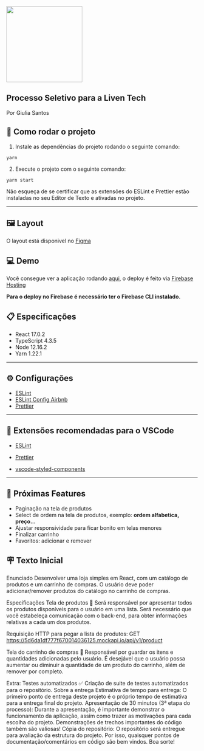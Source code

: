 <img src="https://firebasestorage.googleapis.com/v0/b/ph-photogram.appspot.com/o/logo.png?alt=media&token=d16c2081-3000-473d-bccc-96fb0e3c8a70" width="200px"/>

## Processo Seletivo para a Liven Tech

Por Giulia Santos

## 🔧 Como rodar o projeto

1.  Instale as dependências do projeto rodando o seguinte comando:

`yarn`

2.  Execute o projeto com o seguinte comando:

`yarn start`

Não esqueça de se certificar que as extensões do ESLint e Prettier estão instaladas no seu Editor de Texto e ativadas no projeto.

<hr />

## 🖼️ Layout
O layout está disponivel no [Figma](https://www.figma.com/file/BB6VIGXyLyHCozjjDtRKEm/Untitled?node-id=3%3A2)

## 💻 Demo
Você consegue ver a aplicação rodando [aqui](https://ph-photogram.web.app/), o deploy é feito via [Firebase Hosting](https://firebase.google.com/docs/hosting?hl=pt-br)

__Para o deploy no Firebase é necessário ter o Firebase CLI instalado.__

## 📋 Especificações

- React 17.0.2
- TypeScript 4.3.5
- Node 12.16.2
- Yarn 1.22.1

<hr />

## ⚙️ Configurações

- [ESLint](https://eslint.org/)
- [ESLint Config Airbnb](https://github.com/airbnb/javascript)
- [Prettier](https://prettier.io/)

<hr />

## 📝︎ Extensões recomendadas para o VSCode

- [ESLint](https://marketplace.visualstudio.com/items?itemName=dbaeumer.vscode-eslint)

- [Prettier](https://marketplace.visualstudio.com/items?itemName=esbenp.prettier-vscode)

- [vscode-styled-components](https://marketplace.visualstudio.com/items?itemName=jpoissonnier.vscode-styled-components)

<hr />

## 📝 Próximas Features 
- Paginação na tela de produtos
- Select de ordem na tela de produtos, exemplo: __ordem alfabetica, preço...__
- Ajustar responsividade para ficar bonito em telas menores
- Finalizar carrinho
- Favoritos: adicionar e remover

## 🪧 Texto Inicial

Enunciado
Desenvolver uma loja simples em React, com um catálogo de produtos e um carrinho de compras. O usuário deve poder adicionar/remover produtos do catálogo no carrinho de compras.

Especificações
Tela de produtos 🎁
Será responsável por apresentar todos os produtos disponíveis para o usuário em uma lista. Será necessário que você estabeleça comunicação com o back-end, para obter informações relativas a cada um dos produtos.

Requisição HTTP para pegar a lista de produtos: GET https://5d6da1df777f670014036125.mockapi.io/api/v1/product

Tela do carrinho de compras 🛒
Responsável por guardar os itens e quantidades adicionadas pelo usuário. É desejável que o usuário possa aumentar ou diminuir a quantidade de um produto do carrinho, além de remover por completo.

Extra: Testes automatizados ✅
Criação de suite de testes automatizados para o repositório.
Sobre a entrega
Estimativa de tempo para entrega: O primeiro ponto de entrega deste projeto é o próprio tempo de estimativa para a entrega final do projeto.
Apresentação de 30 minutos (3ª etapa do processo): Durante a apresentação, é importante demonstrar o funcionamento da aplicação, assim como trazer as motivações para cada escolha do projeto. Demonstrações de trechos importantes do código também são valiosas!
Cópia do repositório: O repositório será entregue para avaliação da estrutura do projeto. Por isso, quaisquer pontos de documentação/comentários em código são bem vindos.
Boa sorte!
